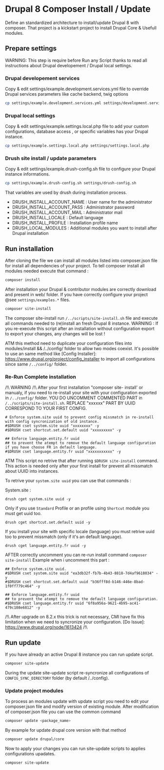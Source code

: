 # Drupal 8 Composer Install / Update
Define an standardized architecture to install/update Drupal 8 with composer. That project is a kickstart project to install Drupal Core & Usefull modules.

## Prepare settings
WARNING: This step is require before Run any Script thanks to read all instructions about Drupal developement / Drupal local settings.

### Drupal developement services

Copy & edit settings/example.development.services.yml file to override Drupal services parameters like cache backend, twig options
```bash
cp settings/example.development.services.yml settings/development.services.yml
```

### Drupal local settings

Copy & edit settings/example.settings.local.php file to add your custom configurations, database access , or specific variables has your Drupal instance.

```bash
cp settings/example.settings.local.php settings/settings.local.php
```

### Drush site install / update parameters

Copy & edit settings/example.drush-config.sh file to configure your Drupal instance informations.
```bash
cp settings/example.drush-config.sh settings/drush-config.sh
```

That variables are used by drush during installation process.

  - DRUSH_INSTALL_ACCOUNT_NAME : User name for the administrator 
  - DRUSH_INSTALL_ACCOUNT_PASS : Administrator password
  - DRUSH_INSTALL_ACCOUNT_MAIL : Administrator mail
  - DRUSH_INSTALL_LOCALE : Default language
  - DRUSH_INSTALL_PROFILE : Installation profile name
  - DRUSH_LOCAL_MODULES : Additional modules you want to install after Drupal installation


## Run installation

After cloning the file we can install all modules listed into composer.json file for install all dependencies of your project.
To tell composer install all modules needed execute that command :
```bash
composer install
```

After installation your Drupal & contributor modules are correctly download and present in web/ folder. If you have correctly configure your project @see `settings/examples.*` files.
```bash
composer site-install
```

The composer site-install run `/../scripts/site-install.sh` file and execute all commands needed to (re)install an fresh Drupal 8 instance.
WARNING : If you re-execute this script after an installation without configuration export to export your changes, any changes will be lost !

ATM this method need to duplicate your configuration files into modules/install && /../config/ folder to allow two modes coexist. It's possible to use an same method like [Config Installer]: https://www.drupal.org/project/config_installer to import all configurations since same `/../config/` folder.

### Re-Run Complete installation

/!\ WARNING /!\ After your first installation "composer site- install' or manualy, if you need to re-install your site with your configuration exported in `/../config/` folder.
YOU DO UNCOMMENT COMMENTED PART in `/../scripts/site-install.sh`. REPLACE "xxxxxx" PART BY UUID CORRESPOND TO YOUR FIRST CONFIG.
```
# Enforce system.site uuid to prevent config missmatch in re-install with config syncronization of old instance.
#$DRUSH cset system.site uuid "xxxxxxxx" -y
#$DRUSH cset shortcut.set.default uuid "xxxxxxxxx" -y

## Enforce language.entity.fr uuid
## to prevent the atempt to remove the default language configuration if you have choose FR in default language.
#$DRUSH cset language.entity.fr uuid "xxxxxxxxxxx" -y

```

ATM This script no retrive that after running `$DRUSH site-install` command. This action is needed only after your first install for prevent all missmatch about UUID into instances.

To retrive your `system.site uuid` you can use that commands :

System.site :
```
drush cget system.site uuid -y

```

Only if you use `Standard` Profile or an profile using `Shortcut` module you must get uuid too.
```
drush cget shortcut.set.default uuid -y

```

If you install your site with specific locale (language) you must retrive uuid too to prevent missmatch (only if it's an default language).
```
drush cget language.entity.fr uuid -y

```

AFTER correctly uncomment you can re-run install command `composer site-install`
Example when i uncomment this part :
```
## Enforce system.site uuid.
#$DRUSH cset system.site uuid "ea3db32f-fb7b-4b43-8818-7d4af9618034" -y
#$DRUSH cset shortcut.set.default uuid "b36fff8d-b146-446e-8bad-1f0ff779c464" -y

## Enforce language.entity.fr uuid
## to prevent the atempt to remove the default language configuration.
#$DRUSH cset language.entity.fr uuid "6f8a956a-9621-4b95-ac41-479c108e6812" -y

```

/!\ After upgrade on 8.2.x this trick is not necessary, CMI have fix this limitation when we need to syncronize your configuration. [Do Issue]: https://www.drupal.org/node/1613424 /!\

## Run update

If you have already an active Drupal 8 instance you can run update script.
```bash
composer site-update
```

During the update site-update script re-syncronize all configurations of `CONFIG_SYNC_DIRECTORY` folder (by default /../config).

### Update project modules

To process an modules update with update script you need to edit your composer.json file and modify version of existing module. After modification of composer.json file you can use the common command
```bash
composer update <package_name>
```

By example for update drupal core version with that method
```bash
composer update drupal/core
```

Now to apply your changes you can run site-update scripts to applies configurations upadates.
```bash
composer site-update
```

